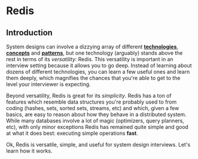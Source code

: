 # Redis

## Introduction
System designs can involve a dizzying array of different [**technologies**](https://www.hellointerview.com/learn/system-design/in-a-hurry/key-technologies), [**concepts**](https://www.hellointerview.com/learn/system-design/in-a-hurry/core-concepts) and [**patterns**](https://www.hellointerview.com/learn/system-design/in-a-hurry/patterns), but one technology (arguably) stands above the rest in terms of its _versatility:_ Redis. This versatility is important in an interview setting because it allows you to go deep. Instead of learning about dozens of different technologies, you can learn a few useful ones and learn them deeply, which magnifies the chances that you're able to get to the level your interviewer is expecting.

Beyond versatility, Redis is great for its _simplicity_. Redis has a ton of features which resemble data structures you're probably used to from coding (hashes, sets, sorted sets, streams, etc) and which, given a few basics, are easy to reason about how they behave in a distributed system. While many databases involve a lot of magic (optimizers, query planners, etc), with only minor exceptions Redis has remained quite simple and good at what it does best: executing simple operations **fast**.

Ok, Redis is versatile, simple, and useful for system design interviews. Let's learn how it works.
